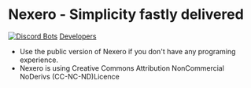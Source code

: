 # Nexero - Simplicity fastly delivered
[![Discord Bots](https://discordbots.org/api/widget/486143318405939238.svg)](https://discordbots.org/bot/486143318405939238)
[Developers](https://img.shields.io/badge/Developers-3-%2308202D.svg)
* Use the public version of Nexero if you don't have any programing experience.
* Nexero is using Creative Commons Attribution NonCommercial NoDerivs (CC-NC-ND)Licence
